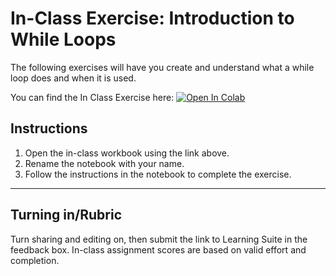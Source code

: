 # In-Class Exercise: Introduction to While Loops

The following exercises will have you create and understand what a while loop does and when it is used.

You can find the In Class Exercise here:
<a href="https://colab.research.google.com/github/byu-cce270/content/blob/main/docs/unit2/05_while_loops/%5BYour_Name%5D_While_Loops_In_Class.ipynb" target="_blank"><img src="https://colab.research.google.com/assets/colab-badge.svg" alt="Open In Colab"/></a>

## Instructions
1. Open the in-class workbook using the link above.
2. Rename the notebook with your name.
2. Follow the instructions in the notebook to complete the exercise.


---

## Turning in/Rubric
Turn sharing and editing on, then submit the link to Learning Suite in the feedback box. In-class assignment scores are based on valid effort and completion.
